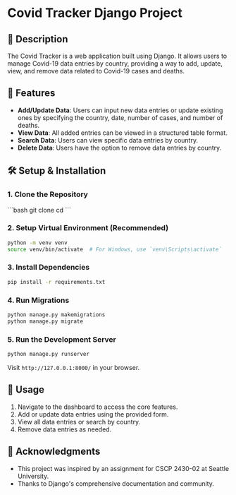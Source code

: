# Covid Tracker Django Project

## 📌 Description

The Covid Tracker is a web application built using Django. It allows users to manage Covid-19 data entries by country, providing a way to add, update, view, and remove data related to Covid-19 cases and deaths.

## 🚀 Features

- **Add/Update Data**: Users can input new data entries or update existing ones by specifying the country, date, number of cases, and number of deaths.
- **View Data**: All added entries can be viewed in a structured table format.
- **Search Data**: Users can view specific data entries by country.
- **Delete Data**: Users have the option to remove data entries by country.

## 🛠️ Setup & Installation

### 1. Clone the Repository

\```bash
git clone <repository-url>
cd <repository-name>
\```

### 2. Setup Virtual Environment (Recommended)

```bash
python -m venv venv
source venv/bin/activate  # For Windows, use `venv\Scripts\activate`
```

### 3. Install Dependencies

```bash
pip install -r requirements.txt
```

### 4. Run Migrations

```bash
python manage.py makemigrations
python manage.py migrate
```

### 5. Run the Development Server

```bash
python manage.py runserver
```

Visit `http://127.0.0.1:8000/` in your browser.

## 📖 Usage

1. Navigate to the dashboard to access the core features.
2. Add or update data entries using the provided form.
3. View all data entries or search by country.
4. Remove data entries as needed.

## 🙏 Acknowledgments
- This project was inspired by an assignment for CSCP 2430-02 at Seattle University.
- Thanks to Django's comprehensive documentation and community.
